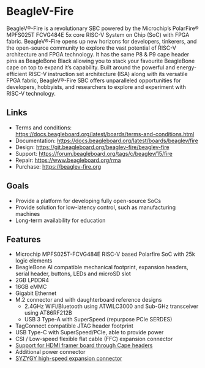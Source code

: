 # BeagleV-Fire
BeagleV®-Fire is a revolutionary SBC powered by the Microchip’s PolarFire® MPFS025T FCVG484E 5x core RISC-V System on Chip (SoC) with FPGA fabric. BeagleV®-Fire opens up new horizons for developers, tinkerers, and the open-source community to explore the vast potential of RISC-V architecture and FPGA technology. It has the same P8 & P9 cape header pins as BeagleBone Black allowing you to stack your favourite BeagleBone cape on top to expand it’s capability. Built around the powerful and energy-efficient RISC-V instruction set architecture (ISA) along with its versatile FPGA fabric, BeagleV®-Fire SBC offers unparalleled opportunities for developers, hobbyists, and researchers to explore and experiment with RISC-V technology.

## Links

* Terms and conditions: https://docs.beagleboard.org/latest/boards/terms-and-conditions.html
* Documentation: https://docs.beagleboard.org/latest/boards/beaglev/fire
* Design: https://git.beagleboard.org/beaglev-fire/beaglev-fire
* Support: https://forum.beagleboard.org/tags/c/beaglev/15/fire
* Repair: https://www.beagleboard.org/rma
* Purchase: https://beaglev-fire.org

## Goals
* Provide a platform for developing fully open-source SoCs
* Provide solution for low-latency control, such as manufacturing machines
* Long-term availability for education

## Features
* Microchip MPFS025T-FCVG484E RISC-V based Polarfire SoC with 25k logic elements
* BeagleBone AI compatible mechanical footprint, expansion headers, serial header, buttons, LEDs and microSD slot
* 2GB LPDDR4
* 16GB eMMC
* Gigabit Ethernet
* M.2 connector and with daughterboard reference designs
  * 2.4GHz WiFi/Bluetooth using ATWILC3000 and Sub-GHz transceiver using AT86RF212B
  * USB 3 Type-A with SuperSpeed (repurpose PCIe SERDES)
* TagConnect compatible JTAG header footprint
* USB Type-C with SuperSpeed/PCIe, able to provide power
* CSI / Low-speed flexible flat cable (FFC) expansion connector
* [Support for HDMI framer board through Cape headers](https://wiki.seeedstudio.com/BeagleBone_Green_HDMI_Cape/)
* Additional power connector
* [SYZYGY high-speed expansion connector](https://syzygyfpga.io/)

